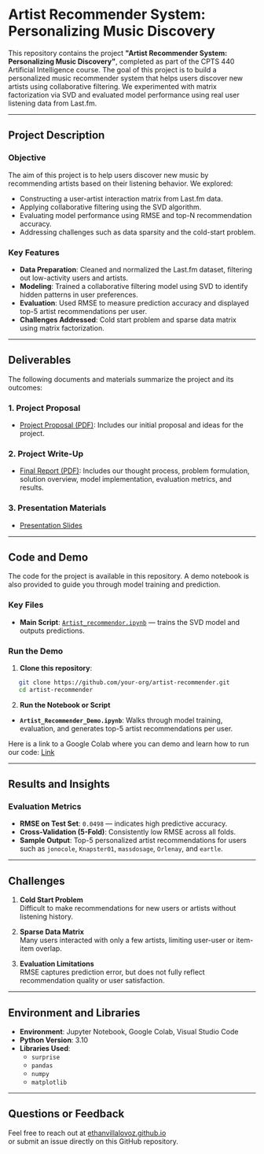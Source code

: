 # Artist Recommender System: Personalizing Music Discovery

This repository contains the project **"Artist Recommender System: Personalizing Music Discovery"**, completed as part of the CPTS 440 Artificial Intelligence course. The goal of this project is to build a personalized music recommender system that helps users discover new artists using collaborative filtering. We experimented with matrix factorization via SVD and evaluated model performance using real user listening data from Last.fm.

---

## Project Description

### **Objective**
The aim of this project is to help users discover new music by recommending artists based on their listening behavior. We explored:
- Constructing a user-artist interaction matrix from Last.fm data.
- Applying collaborative filtering using the SVD algorithm.
- Evaluating model performance using RMSE and top-N recommendation accuracy.
- Addressing challenges such as data sparsity and the cold-start problem.

### **Key Features**
- **Data Preparation**: Cleaned and normalized the Last.fm dataset, filtering out low-activity users and artists.
- **Modeling**: Trained a collaborative filtering model using SVD to identify hidden patterns in user preferences.
- **Evaluation**: Used RMSE to measure prediction accuracy and displayed top-5 artist recommendations per user.
- **Challenges Addressed**: Cold start problem and sparse data matrix using matrix factorization.

---

## Deliverables

The following documents and materials summarize the project and its outcomes:

### 1. Project Proposal
- [Project Proposal (PDF)](docs/CPTS_440_Project_Proposal.pdf): Includes our initial proposal and ideas for the project.

### 2. Project Write-Up
- [Final Report (PDF)](docs/Artist_Recommender_System_Final_Report.pdf): Includes our thought process, problem formulation, solution overview, model implementation, evaluation metrics, and results.

### 3. Presentation Materials
- [Presentation Slides](docs/440_Presentation.pdf)

---

## Code and Demo

The code for the project is available in this repository. A demo notebook is also provided to guide you through model training and prediction.

### **Key Files**
- **Main Script**: [`Artist_recommendor.ipynb`](src/Artist_recommendor.ipynb) — trains the SVD model and outputs predictions.

### **Run the Demo**
1. **Clone this repository**:
```bash
   git clone https://github.com/your-org/artist-recommender.git
   cd artist-recommender
```

2. **Run the Notebook or Script**

- **`Artist_Recommender_Demo.ipynb`**: Walks through model training, evaluation, and generates top-5 artist recommendations per user.

Here is a link to a Google Colab where you can demo and learn how to run our code: [Link](https://colab.research.google.com/drive/1FEpDktGjCCizpCyoMowafp0hi-jR17Af?usp=sharing)

---

## Results and Insights

### **Evaluation Metrics**
- **RMSE on Test Set**: `0.0498` — indicates high predictive accuracy.
- **Cross-Validation (5-Fold)**: Consistently low RMSE across all folds.
- **Sample Output**: Top-5 personalized artist recommendations for users such as `jonocole`, `Knapster01`, `massdosage`, `Orlenay`, and `eartle`.

---

## Challenges

1. **Cold Start Problem**  
   Difficult to make recommendations for new users or artists without listening history.

2. **Sparse Data Matrix**  
   Many users interacted with only a few artists, limiting user-user or item-item overlap.

3. **Evaluation Limitations**  
   RMSE captures prediction error, but does not fully reflect recommendation quality or user satisfaction.

---

## Environment and Libraries

- **Environment**: Jupyter Notebook, Google Colab, Visual Studio Code  
- **Python Version**: 3.10  
- **Libraries Used**:
  - `surprise`
  - `pandas`
  - `numpy`
  - `matplotlib`

---

## Questions or Feedback

Feel free to reach out at [ethanvillalovoz.github.io](https://ethanvillalovoz.github.io)  
or submit an issue directly on this GitHub repository.
